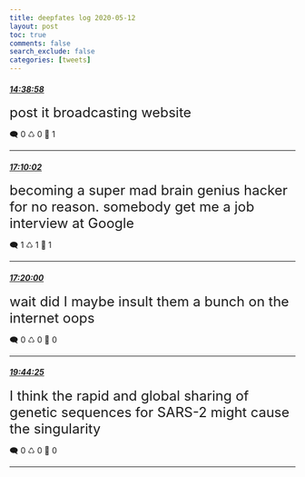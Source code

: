 ```yaml
---
title: deepfates log 2020-05-12
layout: post
toc: true
comments: false
search_exclude: false
categories: [tweets]
---
```



#### <a href = "https://twitter.com/deepfates/status/1260308507804315648">*14:38:58*</a>

<font size="5">post it broadcasting website</font>



🗨️ 0 ♺ 0 🤍  1   

---
    
#### <a href = "https://twitter.com/deepfates/status/1260346524493443073">*17:10:02*</a>

<font size="5">becoming a super mad brain genius hacker for no reason. somebody get me a job interview at Google</font>



🗨️ 1 ♺ 1 🤍  1   

---
    
#### <a href = "https://twitter.com/deepfates/status/1260349033115054080">*17:20:00*</a>

<font size="5">wait did I maybe insult them a bunch on the internet oops</font>



🗨️ 0 ♺ 0 🤍  0   

---
    
#### <a href = "https://twitter.com/deepfates/status/1260385378202075140">*19:44:25*</a>

<font size="5">I think the rapid and global sharing of genetic sequences for SARS-2 might cause the singularity</font>



🗨️ 0 ♺ 0 🤍  0   

---
    
            


